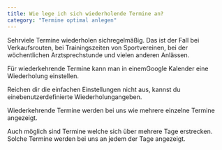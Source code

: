 ```yaml
---
title: Wie lege ich sich wiederholende Termine an?
category: "Termine optimal anlegen"
---
```


Sehrviele Termine wiederholen sichregelmäßig. Das ist der Fall bei
Verkaufsrouten, bei Trainingszeiten von Sportvereinen, bei der wöchentlichen
Arztsprechstunde und vielen anderen Anlässen.

Für wiederkehrende Termine kann man in einemGoogle Kalender eine Wiederholung
einstellen.

Reichen dir die einfachen Einstellungen nicht aus, kannst du einebenutzerdefinierte
Wiederholungangeben.

Wiederkehrende Termine werden bei uns wie mehrere einzelne Termine angezeigt.

Auch möglich sind Termine welche sich über mehrere Tage erstrecken. Solche Termine werden bei
uns an jedem der Tage angezeigt.
